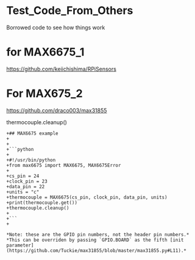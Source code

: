 # Test_Code_From_Others
Borrowed code to see how things work

# for MAX6675_1
https://github.com/keiichishima/RPiSensors


# For MAX675_2
https://github.com/draco003/max31855

thermocouple.cleanup()
  
  ```
 +## MAX6675 example
 +
 +
 +```python
 +
 +#!/usr/bin/python
 +from max6675 import MAX6675, MAX6675Error
 +
 +cs_pin = 24
 +clock_pin = 23
 +data_pin = 22
 +units = "c"
 +thermocouple = MAX6675(cs_pin, clock_pin, data_pin, units)
 +print(thermocouple.get())
 +thermocouple.cleanup()
 +
 +```
 +
  
  *Note: these are the GPIO pin numbers, not the header pin numbers.*  
  *This can be overriden by passing `GPIO.BOARD` as the fifth [init parameter](https://github.com/Tuckie/max31855/blob/master/max31855.py#L11).*
